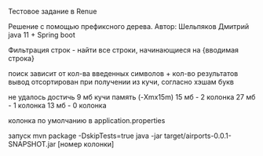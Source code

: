Тестовое задание в Renue

Решение с помощью префиксного дерева.
Автор: Шельпяков Дмитрий
java 11 + Spring boot

Фильтрация строк - найти все строки, начинающиеся на {вводимая строка}

поиск зависит от кол-ва введенных символов + кол-во результатов
вывод отсортирован при получении из кучи, согласно хэшам букв

не удалось достичь 9 мб кучи
память (-Xmx15m)
15 мб - 2 колонка
27 мб - 1 колонка
13 мб - 0 колонка

колонка по умолчанию в application.properties

запуск
mvn package -DskipTests=true
java -jar target/airports-0.0.1-SNAPSHOT.jar [номер колонки]
